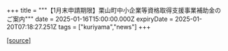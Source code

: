 +++
title = """【1月末申請期限】栗山町中小企業等資格取得支援事業補助金のご案内"""
date = 2025-01-16T15:00:00.000Z
expiryDate = 2025-01-20T07:18:27.251Z
tags = ["kuriyama","news"]
+++


[[source]](https://www.town.kuriyama.hokkaido.jp/soshiki/51/28235.html)
